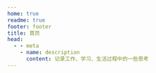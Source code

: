 ```yaml
---
home: true
readme: true
footer: footer
title: 首页
head:
  - - meta
    - name: description
      content: 记录工作、学习、生活过程中的一些思考
---
```

